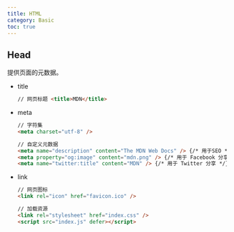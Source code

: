 ```yaml
---
title: HTML
category: Basic
toc: true
---
```


## Head

提供页面的元数据。

- title

  ```html
  // 网页标题 <title>MDN</title>
  ```

- meta

  ```html
  // 字符集
  <meta charset="utf-8" />

  // 自定义元数据
  <meta name="description" content="The MDN Web Docs" /> {/* 用于SEO */}
  <meta property="og:image" content="mdn.png" /> {/* 用于 Facebook 分享 */}
  <meta name="twitter:title" content="MDN" /> {/* 用于 Twitter 分享 */}
  ```

- link

  ```html
  // 网页图标
  <link rel="icon" href="favicon.ico" />

  // 加载资源
  <link rel="stylesheet" href="index.css" />
  <script src="index.js" defer></script>
  ```
